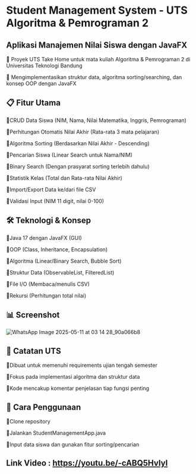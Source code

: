 # Student Management System - UTS Algoritma & Pemrograman 2
## Aplikasi Manajemen Nilai Siswa dengan JavaFX

🔹 Proyek UTS Take Home untuk mata kuliah Algoritma & Pemrograman 2 di Universitas Teknologi Bandung

🔹 Mengimplementasikan struktur data, algoritma sorting/searching, dan konsep OOP dengan JavaFX

## 📋 Fitur Utama
🔹CRUD Data Siswa (NIM, Nama, Nilai Matematika, Inggris, Pemrograman)

🔹Perhitungan Otomatis Nilai Akhir (Rata-rata 3 mata pelajaran)

🔹Algoritma Sorting (Berdasarkan Nilai Akhir - Descending)

🔹Pencarian Siswa (Linear Search untuk Nama/NIM)

🔹Binary Search (Dengan prasyarat sorting terlebih dahulu)

🔹Statistik Kelas (Total dan Rata-rata Nilai Akhir)

🔹Import/Export Data ke/dari file CSV

🔹Validasi Input (NIM 11 digit, nilai 0-100)

## 🛠 Teknologi & Konsep
🔹Java 17 dengan JavaFX (GUI)

🔹OOP (Class, Inheritance, Encapsulation)

🔹Algoritma (Linear/Binary Search, Bubble Sort)

🔹Struktur Data (ObservableList, FilteredList)

🔹File I/O (Membaca/menulis CSV)

🔹Rekursi (Perhitungan total nilai)

## 📊 Screenshot
![WhatsApp Image 2025-05-11 at 03 14 28_90a066b8](https://github.com/user-attachments/assets/ebefdec9-e923-4343-bf8c-31486ae2afb4)

## 📝 Catatan UTS
🔹Dibuat untuk memenuhi requirements ujian tengah semester

🔹Fokus pada implementasi algoritma dan struktur data

🔹Kode mencakup komentar penjelasan tiap fungsi penting

## 🎯 Cara Penggunaan
🔹Clone repository

🔹Jalankan StudentManagementApp.java

🔹Input data siswa dan gunakan fitur sorting/pencarian

## Link Video : https://youtu.be/-cABQ5HvIyI
